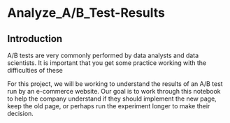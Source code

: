 # Analyze_A/B_Test-Results
## Introduction
A/B tests are very commonly performed by data analysts and data scientists. It is important that you get some practice working with the difficulties of these

For this project, we will be working to understand the results of an A/B test run by an e-commerce website. Our goal is to work through this notebook to help the company understand if they should implement the new page, keep the old page, or perhaps run the experiment longer to make their decision.
